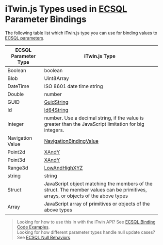 # iTwin.js Types used in [ECSQL](./ECSQL.md) Parameter Bindings

The following table list which iTwin.js type you can use for binding values to [ECSQL parameters](./ECSQL.md#ecsql-parameters).

ECSQL Parameter Type | iTwin.js Type
------------- | ----------
Boolean       | boolean
Blob          | Uint8Array
DateTime      | ISO 8601 date time string
Double        | number
GUID          | [GuidString]($core-bentley)
Id            | [Id64String]($core-bentley)
Integer       | number. Use a decimal string, if the value is greater than the JavaScript limitation for big integers.
Navigation Value | [NavigationBindingValue]($common)
Point2d       | [XAndY]($core-geometry)
Point3d       | [XAndY]($core-geometry)
Range3d       | [LowAndHighXYZ]($core-geometry)
string        | string
Struct        | JavaScript object matching the members of the struct. The member values can be primitives, arrays, or objects of the above types
Array         | JavaScript array of primitives or objects of the above types

> Looking for how to use this in with the iTwin API? See [ECSQL Binding Code Examples](./ECSQLCodeExamples.md#parameter-bindings).  
> Looking for how different parameter types handle null update cases? See [ECSQL Null Behaviors](./ECSQLNullBehaviors.md)
